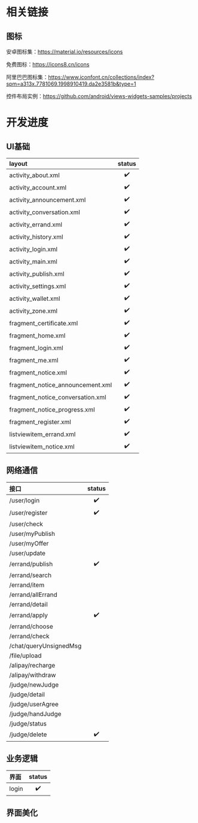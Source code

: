 # 相关链接

## 图标

安卓图标集：https://material.io/resources/icons

免费图标：https://icons8.cn/icons

阿里巴巴图标集：https://www.iconfont.cn/collections/index?spm=a313x.7781069.1998910419.da2e3581b&type=1

控件布局实例：https://github.com/android/views-widgets-samples/projects

# 开发进度

## UI基础

| layout                           | status |
| :------------------------------- | :----: |
| activity_about.xml               |   ✔️   |
| activity_account.xml             |   ✔️   |
| activity_announcement.xml        |   ✔️   |
| activity_conversation.xml        |   ✔️   |
| activity_errand.xml              |   ✔️   |
| activity_history.xml             |   ✔️   |
| activity_login.xml               |   ✔️   |
| activity_main.xml                |   ✔️   |
| activity_publish.xml             |   ✔️   |
| activity_settings.xml            |   ✔️   |
| activity_wallet.xml              |   ✔️   |
| activity_zone.xml                |   ✔️   |
| fragment_certificate.xml         |   ✔️   |
| fragment_home.xml                |   ✔️   |
| fragment_login.xml               |   ✔️   |
| fragment_me.xml                  |   ✔️   |
| fragment_notice.xml              |   ✔️   |
| fragment_notice_announcement.xml |   ✔️   |
| fragment_notice_conversation.xml |   ✔️   |
| fragment_notice_progress.xml     |   ✔️   |
| fragment_register.xml            |   ✔️   |
| listviewitem_errand.xml          |   ✔️   |
| listviewitem_notice.xml          |   ✔️   |

## 网络通信

| 接口                   | status |
| :--------------------- | :----: |
| /user/login            |   ✔️    |
| /user/register         |   ✔️   |
| /user/check            |        |
| /user/myPublish        |        |
| /user/myOffer          |        |
| /user/update           |        |
| /errand/publish        |   ✔️   |
| /errand/search         |        |
| /errand/item           |        |
| /errand/allErrand      |        |
| /errand/detail         |        |
| /errand/apply          |   ✔️   |
| /errand/choose         |        |
| /errand/check          |        |
| /chat/queryUnsignedMsg |        |
| /file/upload           |        |
| /alipay/recharge       |        |
| /alipay/withdraw       |        |
| /judge/newJudge        |        |
| /judge/detail          |        |
| /judge/userAgree       |        |
| /judge/handJudge       |        |
| /judge/status          |        |
| /judge/delete          |   ✔️   |

## 业务逻辑

| 界面 |status|
| :--- |:----:|
|login |  ✔️ |

## 界面美化
